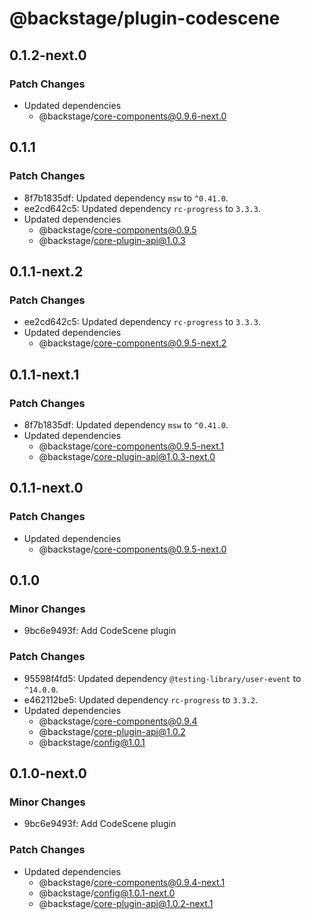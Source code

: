 # @backstage/plugin-codescene

## 0.1.2-next.0

### Patch Changes

- Updated dependencies
  - @backstage/core-components@0.9.6-next.0

## 0.1.1

### Patch Changes

- 8f7b1835df: Updated dependency `msw` to `^0.41.0`.
- ee2cd642c5: Updated dependency `rc-progress` to `3.3.3`.
- Updated dependencies
  - @backstage/core-components@0.9.5
  - @backstage/core-plugin-api@1.0.3

## 0.1.1-next.2

### Patch Changes

- ee2cd642c5: Updated dependency `rc-progress` to `3.3.3`.
- Updated dependencies
  - @backstage/core-components@0.9.5-next.2

## 0.1.1-next.1

### Patch Changes

- 8f7b1835df: Updated dependency `msw` to `^0.41.0`.
- Updated dependencies
  - @backstage/core-components@0.9.5-next.1
  - @backstage/core-plugin-api@1.0.3-next.0

## 0.1.1-next.0

### Patch Changes

- Updated dependencies
  - @backstage/core-components@0.9.5-next.0

## 0.1.0

### Minor Changes

- 9bc6e9493f: Add CodeScene plugin

### Patch Changes

- 95598f4fd5: Updated dependency `@testing-library/user-event` to `^14.0.0`.
- e462112be5: Updated dependency `rc-progress` to `3.3.2`.
- Updated dependencies
  - @backstage/core-components@0.9.4
  - @backstage/core-plugin-api@1.0.2
  - @backstage/config@1.0.1

## 0.1.0-next.0

### Minor Changes

- 9bc6e9493f: Add CodeScene plugin

### Patch Changes

- Updated dependencies
  - @backstage/core-components@0.9.4-next.1
  - @backstage/config@1.0.1-next.0
  - @backstage/core-plugin-api@1.0.2-next.1
